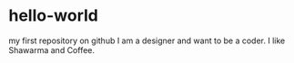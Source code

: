 # hello-world
my first repository on github
I am a designer and want to be a coder.
I like Shawarma and Coffee.

